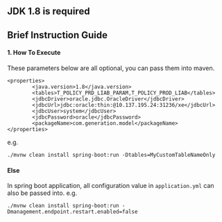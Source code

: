 ## JDK 1.8 is required
## Brief Instruction Guide
#### 1. How To Execute
These parameters below are all optional, you can pass them into maven.
```
<properties>
        <java.version>1.8</java.version>
        <tables>T_POLICY_PRD_LIAB_PARAM,T_POLICY_PROD_LIAB</tables>
        <jdbcDriver>oracle.jdbc.OracleDriver</jdbcDriver>
        <jdbcUrl>jdbc:oracle:thin:@10.137.195.24:31236/xe</jdbcUrl>
        <jdbcUser>system</jdbcUser>
        <jdbcPassword>oracle</jdbcPassword>
        <packageName>com.generation.model</packageName>
</properties>
```

e.g.
```
./mvnw clean install spring-boot:run -Dtables=MyCustomTableNameOnly
```


#### Else
 In spring boot application, all configuration value in `application.yml` can also be passed into.
 e.g.
 ```
./mvnw clean install spring-boot:run -Dmanagement.endpoint.restart.enabled=false
```